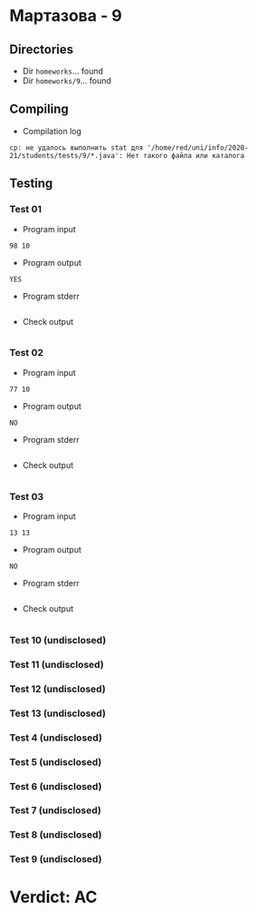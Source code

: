# Мартазова - 9
## Directories
- Dir `homeworks`... found
- Dir `homeworks/9`... found
## Compiling
- Compilation log
```
cp: не удалось выполнить stat для '/home/red/uni/info/2020-21/students/tests/9/*.java': Нет такого файла или каталога

```
## Testing
### Test 01
- Program input
```
98 10

```
- Program output
```
YES

```
- Program stderr
```

```
- Check output
```

```
### Test 02
- Program input
```
77 10

```
- Program output
```
NO

```
- Program stderr
```

```
- Check output
```

```
### Test 03
- Program input
```
13 13

```
- Program output
```
NO

```
- Program stderr
```

```
- Check output
```

```
### Test 10 (undisclosed)
### Test 11 (undisclosed)
### Test 12 (undisclosed)
### Test 13 (undisclosed)
### Test 4 (undisclosed)
### Test 5 (undisclosed)
### Test 6 (undisclosed)
### Test 7 (undisclosed)
### Test 8 (undisclosed)
### Test 9 (undisclosed)
# Verdict: AC

